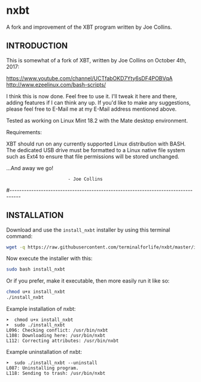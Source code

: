 # nxbt
A fork and improvement of the XBT program written by Joe Collins.

INTRODUCTION
------------

This is somewhat of a fork of XBT, written by Joe Collins on October 4th, 2017:

https://www.youtube.com/channel/UCTfabOKD7Yty6sDF4POBVqA
http://www.ezeelinux.com/bash-scripts/

I think this is now done. Feel free to use it. I'll tweak it here and there, adding features if I can think any up. If you'd like to make any suggestions, please feel free to E-Mail me at my E-Mail address mentioned above.

Tested as working on Linux Mint 18.2 with the Mate desktop environment.

  Requirements:
  
  XBT should run on any currently supported Linux distribution with BASH. The dedicated USB drive must be formatted to a Linux native file system such as Ext4 to ensure that file permissions will be stored unchanged.
  
  …And away we go!

                           - Joe Collins

#----------------------------------------------------------------------------------


INSTALLATION
------------

Download and use the `install_nxbt` installer by using this terminal command:

```bash
wget -q https://raw.githubusercontent.com/terminalforlife/nxbt/master/install_nxbt
```

Now execute the installer with this:

```bash
sudo bash install_nxbt
```

Or if you prefer, make it executable, then more easily run it like so:

```bash
chmod u+x install_nxbt
./install_nxbt
```

Example installation of nxbt:

    ➤  chmod u+x install_nxbt
    ➤  sudo ./install_nxbt
    L096: Checking conflict: /usr/bin/nxbt
    L108: Downloading here: /usr/bin/nxbt
    L112: Correcting attributes: /usr/bin/nxbt

Example uninstallation of nxbt:

    ➤  sudo ./install_nxbt --uninstall
    L087: Uninstalling program.
    L118: Sending to trash: /usr/bin/nxbt

